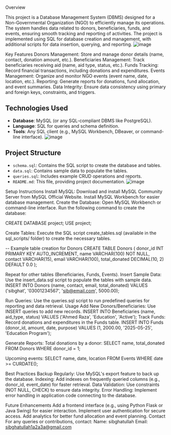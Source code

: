 Overview

This project is a Database Management System (DBMS) designed for a Non-Governmental Organization (NGO) to efficiently manage its operations. The system handles data related to donors, beneficiaries, funds, and events, ensuring smooth tracking and reporting of activities. The project is implemented using SQL for database creation and management, with additional scripts for data insertion, querying, and reporting.
![image](https://github.com/user-attachments/assets/bc67f006-0bfe-46c2-a9fa-38e9c49eaffe)

Key Features
Donors Management: Store and manage donor details (name, contact, donation amount, etc.).
Beneficiaries Management: Track beneficiaries receiving aid (name, aid type, status, etc.).
Funds Tracking: Record financial transactions, including donations and expenditures.
Events Management: Organize and monitor NGO events (event name, date, location, etc.).
Reporting: Generate reports for donations, fund allocation, and event summaries.
Data Integrity: Ensure data consistency using primary and foreign keys, constraints, and triggers.

## Technologies Used
- **Database**: MySQL (or any SQL-compliant DBMS like PostgreSQL).
- **Language**: SQL for queries and schema definition.
- **Tools**: Any SQL client (e.g., MySQL Workbench, DBeaver, or command-line interface).
![image](https://github.com/user-attachments/assets/6f992982-5586-4aeb-b320-f752d4c5435b)

## Project Structure
- `schema.sql`: Contains the SQL script to create the database and tables.
- `data.sql`: Contains sample data to populate the tables.
- `queries.sql`: Includes example CRUD operations and reports.
- `README.md`: This file, providing project documentation.
![image](https://github.com/user-attachments/assets/a992298a-fa1d-4a0a-95b1-eab518641147)

Setup Instructions
Install MySQL:
Download and install MySQL Community Server from MySQL Official Website.
Install MySQL Workbench for easier database management.
Create the Database:
Open MySQL Workbench or command-line interface.
Run the following command to create the database:

CREATE DATABASE project;
USE project;

Create Tables:
Execute the SQL script create_tables.sql (available in the sql_scripts/ folder) to create the necessary tables.

-- Example table creation for Donors
CREATE TABLE Donors (
    donor_id INT PRIMARY KEY AUTO_INCREMENT,
    name VARCHAR(100) NOT NULL,
    contact VARCHAR(15),
    email VARCHAR(100),
    total_donated DECIMAL(10, 2) DEFAULT 0.0
);

Repeat for other tables (Beneficiaries, Funds, Events).
Insert Sample Data:
Use the insert_data.sql script to populate the tables with sample data.
INSERT INTO Donors (name, contact, email, total_donated) 
VALUES ('sibghat', '03001234567', 'sib@email.com', 5000.00);

Run Queries:
Use the queries.sql script to run predefined queries for reporting and data retrieval.
Usage
Add New Donors/Beneficiaries: Use INSERT queries to add new records.
INSERT INTO Beneficiaries (name, aid_type, status) 
VALUES ('Ahmed Raza', 'Education', 'Active');
Track Funds: Record donations and expenditures in the Funds table.
INSERT INTO Funds (donor_id, amount, date, purpose) 
VALUES (1, 2000.00, '2025-05-25', 'Education Program');

Generate Reports:
Total donations by a donor:
SELECT name, total_donated FROM Donors WHERE donor_id = 1;

Upcoming events:
SELECT name, date, location FROM Events WHERE date >= CURDATE();

Best Practices
Backup Regularly: Use MySQL's export feature to back up the database.
Indexing: Add indexes on frequently queried columns (e.g., donor_id, event_date) for faster retrieval.
Data Validation: Use constraints (NOT NULL, CHECK) to ensure data integrity.
Error Handling: Implement error handling in application code connecting to the database.

Future Enhancements
Add a frontend interface (e.g., using Python Flask or Java Swing) for easier interaction.
Implement user authentication for secure access.
Add analytics for better fund allocation and event planning.
Contact
For any queries or contributions, contact:
Name: sibghatullah
Email: sibghatullah1a2a3a@gmail.com
